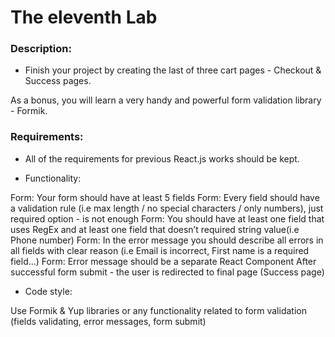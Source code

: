# The eleventh Lab

### Description: 

-  Finish your project by creating the last of three cart pages - Checkout & Success pages.

As a bonus, you will learn a very handy and powerful form validation library - Formik.



### Requirements:

- All of the requirements for previous React.js works should be kept.

- Functionality:


Form: Your form should have at least 5 fields
Form: Every field should have a validation rule (i.e max length / no special characters / only numbers), just required option - is not enough 
Form: You should have at least one field that uses RegEx and at least one field that doesn’t required string value(i.e Phone number)
Form: In the error message you should describe all errors in all fields with clear reason (i.e Email is incorrect, First name is a required field...)
Form: Error message should be a separate React Component
After successful form submit - the user is redirected to final page (Success page)

- Code style:

Use Formik & Yup libraries or any functionality related to form validation (fields validating, error messages, form submit)
	






